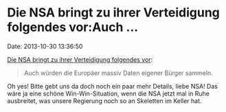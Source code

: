 Die NSA bringt zu ihrer Verteidigung folgendes vor:Auch \...
============================================================

Date: 2013-10-30 13:36:50

[Die NSA bringt zu ihrer Verteidigung folgendes
vor](http://www.heise.de/-2036066):

> Auch würden die Europäer massiv Daten eigener Bürger sammeln.

Oh yes! Bitte gebt uns da doch noch ein paar mehr Details, liebe NSA!
Das wäre ja eine schöne Win-Win-Situation, wenn die NSA jetzt mal in
Ruhe ausbreitet, was unsere Regierung noch so an Skeletten im Keller
hat.
